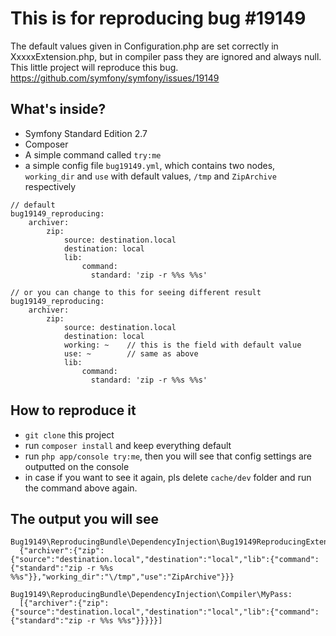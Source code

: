 This is for reproducing bug #19149
========================

The default values given in Configuration.php are set correctly in XxxxxExtension.php, but in compiler pass they are 
ignored and always null. This little project will reproduce this bug.
https://github.com/symfony/symfony/issues/19149

What's inside?
--------------

* Symfony Standard Edition 2.7
* Composer
* A simple command called `try:me`
* a simple config file `bug19149.yml`, which contains two nodes, `working_dir` and `use` with default values, `/tmp` and `ZipArchive` respectively 
```
// default
bug19149_reproducing:
    archiver:
        zip:
            source: destination.local
            destination: local
            lib:
                command:
                  standard: 'zip -r %%s %%s'

// or you can change to this for seeing different result
bug19149_reproducing:
    archiver:
        zip:
            source: destination.local
            destination: local
            working: ~    // this is the field with default value
            use: ~        // same as above
            lib:
                command:
                  standard: 'zip -r %%s %%s'
```

How to reproduce it
--------------
* `git clone` this project
* run `composer install` and keep everything default
* run `php app/console try:me`, then you will see that config settings are outputted on the console
* in case if you want to see it again, pls delete `cache/dev` folder and run the command above again.


The output you will see
--------------
```
Bug19149\ReproducingBundle\DependencyInjection\Bug19149ReproducingExtension: 
  {"archiver":{"zip":{"source":"destination.local","destination":"local","lib":{"command":{"standard":"zip -r %%s %%s"}},"working_dir":"\/tmp","use":"ZipArchive"}}}

Bug19149\ReproducingBundle\DependencyInjection\Compiler\MyPass: 
  [{"archiver":{"zip":{"source":"destination.local","destination":"local","lib":{"command":{"standard":"zip -r %%s %%s"}}}}}]
  
```
